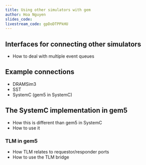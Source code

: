```yaml
---
title: Using other simulators with gem
author: Hoa Nguyen
slides_code:
livestream_code: gpDoDTPPkHU
---
```


## Interfaces for connecting other simulators

- How to deal with multiple event queues

## Example connections

- DRAMSim3
- SST
- SystemC (gem5 in SystemC)

## The SystemC implementation in gem5

- How this is different than gem5 in SystemC
- How to use it

### TLM in gem5

- How TLM relates to requestor/responder ports
- How to use the TLM bridge

